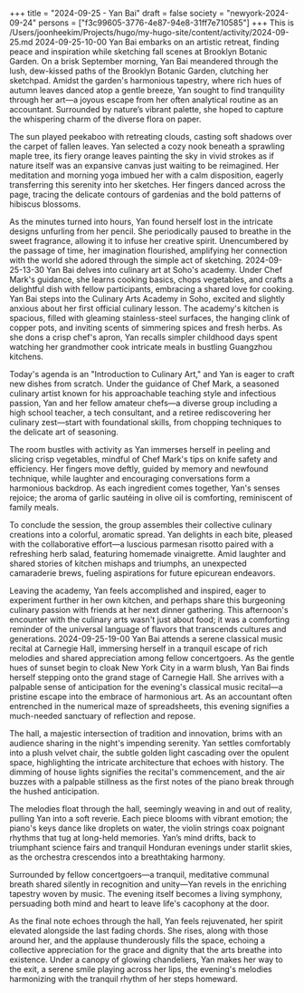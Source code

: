 +++
title = "2024-09-25 - Yan Bai"
draft = false
society = "newyork-2024-09-24"
persons = ["f3c99605-3776-4e87-94e8-31ff7e710585"]
+++
This is /Users/joonheekim/Projects/hugo/my-hugo-site/content/activity/2024-09-25.md
2024-09-25-10-00
Yan Bai embarks on an artistic retreat, finding peace and inspiration while sketching fall scenes at Brooklyn Botanic Garden.
On a brisk September morning, Yan Bai meandered through the lush, dew-kissed paths of the Brooklyn Botanic Garden, clutching her sketchpad. Amidst the garden's harmonious tapestry, where rich hues of autumn leaves danced atop a gentle breeze, Yan sought to find tranquility through her art—a joyous escape from her often analytical routine as an accountant. Surrounded by nature’s vibrant palette, she hoped to capture the whispering charm of the diverse flora on paper.

The sun played peekaboo with retreating clouds, casting soft shadows over the carpet of fallen leaves. Yan selected a cozy nook beneath a sprawling maple tree, its fiery orange leaves painting the sky in vivid strokes as if nature itself was an expansive canvas just waiting to be reimagined. Her meditation and morning yoga imbued her with a calm disposition, eagerly transferring this serenity into her sketches. Her fingers danced across the page, tracing the delicate contours of gardenias and the bold patterns of hibiscus blossoms.

As the minutes turned into hours, Yan found herself lost in the intricate designs unfurling from her pencil. She periodically paused to breathe in the sweet fragrance, allowing it to infuse her creative spirit. Unencumbered by the passage of time, her imagination flourished, amplifying her connection with the world she adored through the simple act of sketching.
2024-09-25-13-30
Yan Bai delves into culinary art at Soho's academy. Under Chef Mark's guidance, she learns cooking basics, chops vegetables, and crafts a delightful dish with fellow participants, embracing a shared love for cooking.
Yan Bai steps into the Culinary Arts Academy in Soho, excited and slightly anxious about her first official culinary lesson. The academy's kitchen is spacious, filled with gleaming stainless-steel surfaces, the hanging clink of copper pots, and inviting scents of simmering spices and fresh herbs. As she dons a crisp chef's apron, Yan recalls simpler childhood days spent watching her grandmother cook intricate meals in bustling Guangzhou kitchens.

Today's agenda is an "Introduction to Culinary Art," and Yan is eager to craft new dishes from scratch. Under the guidance of Chef Mark, a seasoned culinary artist known for his approachable teaching style and infectious passion, Yan and her fellow amateur chefs—a diverse group including a high school teacher, a tech consultant, and a retiree rediscovering her culinary zest—start with foundational skills, from chopping techniques to the delicate art of seasoning.

The room bustles with activity as Yan immerses herself in peeling and slicing crisp vegetables, mindful of Chef Mark's tips on knife safety and efficiency. Her fingers move deftly, guided by memory and newfound technique, while laughter and encouraging conversations form a harmonious backdrop. As each ingredient comes together, Yan's senses rejoice; the aroma of garlic sautéing in olive oil is comforting, reminiscent of family meals.

To conclude the session, the group assembles their collective culinary creations into a colorful, aromatic spread. Yan delights in each bite, pleased with the collaborative effort—a luscious parmesan risotto paired with a refreshing herb salad, featuring homemade vinaigrette. Amid laughter and shared stories of kitchen mishaps and triumphs, an unexpected camaraderie brews, fueling aspirations for future epicurean endeavors.

Leaving the academy, Yan feels accomplished and inspired, eager to experiment further in her own kitchen, and perhaps share this burgeoning culinary passion with friends at her next dinner gathering. This afternoon's encounter with the culinary arts wasn't just about food; it was a comforting reminder of the universal language of flavors that transcends cultures and generations.
2024-09-25-19-00
Yan Bai attends a serene classical music recital at Carnegie Hall, immersing herself in a tranquil escape of rich melodies and shared appreciation among fellow concertgoers.
As the gentle hues of sunset begin to cloak New York City in a warm blush, Yan Bai finds herself stepping onto the grand stage of Carnegie Hall. She arrives with a palpable sense of anticipation for the evening's classical music recital—a pristine escape into the embrace of harmonious art. As an accountant often entrenched in the numerical maze of spreadsheets, this evening signifies a much-needed sanctuary of reflection and repose.

The hall, a majestic intersection of tradition and innovation, brims with an audience sharing in the night's impending serenity. Yan settles comfortably into a plush velvet chair, the subtle golden light cascading over the opulent space, highlighting the intricate architecture that echoes with history. The dimming of house lights signifies the recital's commencement, and the air buzzes with a palpable stillness as the first notes of the piano break through the hushed anticipation. 

The melodies float through the hall, seemingly weaving in and out of reality, pulling Yan into a soft reverie. Each piece blooms with vibrant emotion; the piano's keys dance like droplets on water, the violin strings coax poignant rhythms that tug at long-held memories. Yan’s mind drifts, back to triumphant science fairs and tranquil Honduran evenings under starlit skies, as the orchestra crescendos into a breathtaking harmony.

Surrounded by fellow concertgoers—a tranquil, meditative communal breath shared silently in recognition and unity—Yan revels in the enriching tapestry woven by music. The evening itself becomes a living symphony, persuading both mind and heart to leave life's cacophony at the door.

As the final note echoes through the hall, Yan feels rejuvenated, her spirit elevated alongside the last fading chords. She rises, along with those around her, and the applause thunderously fills the space, echoing a collective appreciation for the grace and dignity that the arts breathe into existence. Under a canopy of glowing chandeliers, Yan makes her way to the exit, a serene smile playing across her lips, the evening's melodies harmonizing with the tranquil rhythm of her steps homeward.
